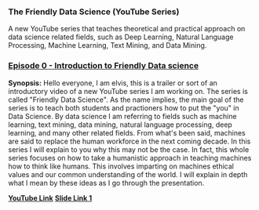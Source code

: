 ### The Friendly Data Science (YouTube Series)
A new YouTube series that teaches theoretical and practical approach on data science related fields, such as Deep Learning, Natural Language Processing, Machine Learning, Text Mining, and Data Mining.

### [Episode 0 - Introduction to Friendly Data science](https://goo.gl/Fj5Mme)
**Synopsis:** Hello everyone, I am elvis, this is a trailer or sort of an introductory video of a new YouTube series I am working on. The series is called "Friendly Data Science". As the name implies, the main goal of the series is to teach both students and practioners how to put the "you" in Data Science. By data science I am referring to fields such as machine learning, text mining, data mining, natural language processing, deep learning, and many other related fields. From what's been said, machines are said to replace the human workforce in the next coming decade. In this series I will explain to you why this may not be the case. In fact, this whole series focuses on how to take a humanistic approach in teaching machines how to think like humans. This involves imparting on machines ethical values and our common understanding of the world. I will explain in depth what I mean by these ideas as I go through the presentation.

[**YouTube Link**](https://goo.gl/Fj5Mme)
[**Slide Link 1**](https://goo.gl/FiDA3e)
